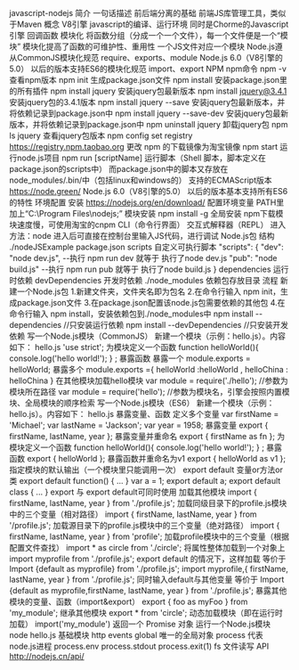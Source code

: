 javascript-nodejs
	简介
		一句话描述
			前后端分离的基础
			前端JS库管理工具，类似于Maven
		概念
			V8引擎
				javascript的编译、运行环境
				同时是Chorme的Javascript引擎
			回调函数
			模块化
				将函数分组（分成一个一个文件），每一个文件便是一个“模块”
				模块化提高了函数的可维护性、重用性
				一个JS文件对应一个模块
				Node.js遵从CommonJS模块化规范
					require、exports、module
				Node.js 6.0（V8引擎的5.0） 以后的版本支持ES6的模块化规范
					import、export
			NPM
				npm命令
					npm -v
						查看npm版本
					npm init
						生成package.json文件
					npm install
						安装package.json里的所有插件
					npm install  jquery
						安装jquery包最新版本
					npm install jquery@3.4.1
						安装jquery包的3.4.1版本
					npm install jquery --save
						安装jquery包最新版本，并将依赖记录到package.json中
					npm install jquery --save-dev
						安装jquery包最新版本，并将依赖记录到package.json中
					npm uninstall  jquery
						卸载jquery包
					npm ls jquery
						查看jquery包版本
					npm config set registry https://registry.npm.taobao.org
						更改 npm 的下载镜像为淘宝镜像
					npm start
						运行node.js项目
					npm run [scriptName]
						运行脚本（Shell 脚本，脚本定义在package.json的scripts中）
						而package.json中的脚本又存放在node_modules/.bin/中（包括linux和windows的）
			支持的ECMAScript版本
				https://node.green/
				Node.js 6.0（V8引擎的5.0） 以后的版本基本支持所有ES6的特性
	环境配置
		安装
			https://nodejs.org/en/download/
			配置环境变量
				PATH里加上“C:\Program Files\nodejs\;”
		模块安装
			npm install <module name>
				-g 全局安装
			npm下载模块速度慢，可使用淘宝的cnpm
	CLI（命令行界面）
		交互式解释器（REPL）
			进入方法：node
			进入后可直接在控制台里输入JS代码，进行调试
	Node.js包
		结构
			./nodeJSExample
				package.json
					scripts
						自定义可执行脚本
							"scripts": {
    "dev": "node dev.js",    --执行 npm run dev 就等于 执行了node dev.js
    "pub": "node build.js"  --执行 npm run pub 就等于 执行了node build.js
  }
					dependencies 
						运行时依赖
					devDependencies 
						开发时依赖
				./node_modules
					依赖包存放目录
		流程
			新建一个Node.js包
				1.新建文件夹，文件夹名即为包名
				2.在命令行输入 npm init，生成package.json文件
				3.在package.json配置该node.js包需要依赖的其他包
				4.在命令行输入 npm install，安装依赖包到./node_modules中
					npm install --dependencies   //只安装运行依赖
					npm install --devDependencies    //只安装开发依赖
			写一个Node.js模块（CommonJS）
				新建一个模块（示例：hello.js）。内容如下：
				hello.js
					'use strict';
					为模块定义一个函数
						function helloWorld(){  console.log('hello world!');   } ;
					暴露函数
						暴露一个
							module.exports = helloWorld;
						暴露多个
							module.exports ={ helloWorld :helloWorld ,
 helloChina : helloChina }
					在其他模块加载hello模块
						var module = require('./hello'); //参数为模块所在路径
						var module = require('hello'); //参数为模块名，引擎会按照内置模块、全局模块的顺序检索
			写一个Node.js模块（ES6）
				新建一个模块（示例：hello.js）。内容如下：
				hello.js
					暴露变量、函数
						定义多个变量
							var firstName = 'Michael';
var lastName = 'Jackson';
var year = 1958;
						暴露变量
							export { firstName, lastName, year };
						暴露变量并重命名
							export { firstName as fn };
						为模块定义一个函数
							function helloWorld(){  console.log('hello world!');   } ;
						暴露函数
							export { helloWorld };
						暴露函数并重命名为v1
							export { helloWorld as v1 };
						指定模块的默认输出（一个模块里只能调用一次）
							export default 变量or方法or类
								export default function() { ... }
								var a = 1;
export default a;
								export default class { ... }
						export 与 export default可同时使用
					加载其他模块
						import { firstName, lastName, year } from './profile.js';
							加载同级目录下的profile.js模块中的三个变量（相对路径）
						import { firstName, lastName, year } from '/profile.js';
							加载源目录下的profile.js模块中的三个变量（绝对路径）
						import { firstName, lastName, year } from 'profile';
							加载profile模块中的三个变量（根据配置文件查找）
						import * as circle from './circle';
							将属性整体加载到一个对象上
						import myprofile from './profile.js';
							export default 的情况下，这样加载
							等价于 Import {default as myprofile} from './profile.js';
						import myprofile,{ firstName, lastName, year } from './profile.js';
							同时输入default与其他变量
							等价于 Import {default as myprofile,firstName, lastName, year } from './profile.js';
					暴露其他模块的变量、函数（import&export）
						export { foo as myFoo } from 'my_module';
					继承其他模块
						export * from 'circle';
					动态加载模块（即在运行时加载）
						import('my_module')
							返回一个 Promise 对象
			运行一个Node.js模块
				node hello.js
	基础模块
		http
		events
		global
			唯一的全局对象
		process
			代表node.js进程
			process.env
			process.stdout
			process.exit(1)
		fs
			文件读写
	API
		http://nodejs.cn/api/